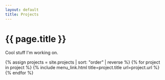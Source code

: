 ```yaml
---
layout: default
title: Projects
---
```

<h1 class="projects"> {{ page.title }}</h1>

Cool stuff I'm working on.

{% assign projects = site.projects | sort: "order" | reverse %}
{% for project in project %}
  {% include menu_link.html title=project.title url=project.url %}
{% endfor %}
